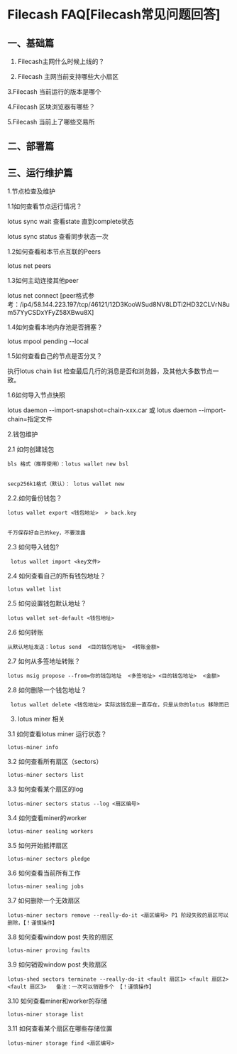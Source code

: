 # Filecash FAQ[Filecash常见问题回答]


## 一、基础篇


1. Filecash主网什么时候上线的？


2. Filecash 主网当前支持哪些大小扇区

3.Filecash 当前运行的版本是哪个


4.Filecash 区块浏览器有哪些？


5.Filecash 当前上了哪些交易所

## 二、部署篇


## 三、运行维护篇


1.节点检查及维护


1.1如何查看节点运行情况？


lotus sync wait 查看state 直到complete状态 


lotus sync status 查看同步状态一次


1.2如何查看和本节点互联的Peers


lotus net peers


1.3如何主动连接其他peer


lotus net connect  <peer>  [peer格式参考：/ip4/58.144.223.197/tcp/46121/12D3KooWSud8NV8LDTi2HD32CLVrN8um57YyCSDxYFyZ58XBwu8X]
  
  
1.4如何查看本地内存池是否拥塞？


lotus mpool pending --local 


1.5如何查看自己的节点是否分叉？


执行lotus chain  list 检查最后几行的消息是否和浏览器，及其他大多数节点一致。


1.6如何导入节点快照


  lotus daemon --import-snapshot=chain-xxx.car 或 lotus daemon --import-chain=指定文件
  
  
2.钱包维护


2.1 如何创建钱包


    bls 格式（推荐使用）：lotus wallet new bsl
    
    
    secp256k1格式（默认）： lotus wallet new 
    
    
2.2.如何备份钱包？


    lotus wallet export <钱包地址>  > back.key 
    
    
    千万保存好自己的key，不要泄露
    
    
2.3 如何导入钱包?


     lotus wallet import <key文件>
     
     
2.4 如何查看自己的所有钱包地址？


    lotus wallet list
    
    
2.5 如何设置钱包默认地址？


    lotus wallet set-default <钱包地址>
    
    
2.6 如何转账


    从默认地址发送：lotus send  <目的钱包地址>  <转账金额>
    
    
2.7 如何从多签地址转账？


    lotus msig propose --from=你的钱包地址  <多签地址> <目的钱包地址>  <金额>
    
    
2.8 如何删除一个钱包地址？


     lotus wallet delete <钱包地址> 实际这钱包是一直存在，只是从你的lotus 移除而已
     
     
3. lotus miner 相关


3.1 如何查看lotus miner 运行状态？


    lotus-miner info
    
    
3.2 如何查看所有扇区（sectors）


    lotus-miner sectors list
    
    
3.3 如何查看某个扇区的log


    lotus-miner sectors status --log <扇区编号>
    
    
3.4 如何查看miner的worker


    lotus-miner sealing workers
    
    
3.5 如何开始抵押扇区


    lotus-miner sectors pledge
    
    
3.6 如何查看当前所有工作


    lotus-miner sealing jobs
    
    
3.7 如何删除一个无效扇区


    lotus-miner sectors remove --really-do-it <扇区编号> P1 阶段失败的扇区可以删除，【！谨慎操作】
    
    
3.8 如何查看window post 失败的扇区


    lotus-miner proving faults
    
    
3.9 如何销毁window post 失败扇区


    lotus-shed sectors terminate --really-do-it <fault 扇区1> <fault 扇区2> <fault 扇区3>   备注：一次可以销毁多个 【！谨慎操作】
    
    
3.10 如何查看miner和worker的存储


    lotus-miner storage list
    
    
3.11 如何查看某个扇区在哪些存储位置


    lotus-miner storage find <扇区编号>
    
    
